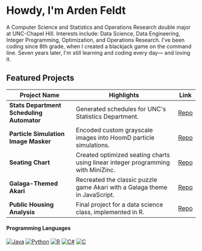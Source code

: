 # Howdy, I'm Arden Feldt
A Computer Science and Statistics and Operations Research double major at UNC-Chapel Hill.
Interests include: Data Science, Data Engineering, Integer Programming, Optimization, and Operations Research.
I've been coding since 8th grade, when I created a blackjack game on the command line. Seven years later, I'm still learning and coding every day— and loving it.

## Featured Projects

| Project Name                        | Highlights                                                                          | Link                                                                 |
|-------------------------------------|------------------------------------------------------------------------------------|----------------------------------------------------------------------|
| **Stats Department Scheduling Automator** | Generated schedules for UNC's Statistics Department.                               | [Repo](https://github.com/Arden-Feldt/STOR-Scheduler)               |
| **Particle Simulation Image Masker** | Encoded custom grayscale images into HoomD particle simulations.                   | [Repo](https://github.com/Arden-Feldt/KlotsaLab)                    |
| **Seating Chart**                   | Created optimized seating charts using linear integer programming with MiniZinc.  | [Repo](https://github.com/Arden-Feldt/Seating-Chart)                |
| **Galaga-Themed Akari**             | Recreated the classic puzzle game Akari with a Galaga theme in JavaScript.         | [Repo](https://github.com/Arden-Feldt/Galaga-Themed-Akari)          |
| **Public Housing Analysis**         | Final project for a data science class, implemented in R.                          | [Repo](https://github.com/Arden-Feldt/STOR320)                      |




#### Programming Languages
[![Java](https://img.shields.io/badge/Java-%23ED8B00.svg?logo=openjdk&logoColor=white)](#)
[![Python](https://img.shields.io/badge/Python-3776AB?logo=python&logoColor=fff)](#)
[![R](https://img.shields.io/badge/R-%23276DC3.svg?logo=r&logoColor=white)](#)
[![C#](https://custom-icon-badges.demolab.com/badge/C%23-%23239120.svg?logo=cshrp&logoColor=white)](#)
[![C](https://img.shields.io/badge/C-00599C?logo=c&logoColor=white)](#)

<!--

[![Unity](https://img.shields.io/badge/Unity-%23000000.svg?logo=unity&logoColor=white)](#)
[![LinkedIn](https://img.shields.io/badge/Linkedin-%230077B5.svg?logo=linkedin&logoColor=white)](#)
[![LinkedIn](https://img.shields.io/badge/LinkedIn-0A66C2?logo=linkedin&logoColor=fff)](#)

-->
